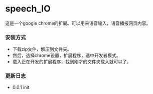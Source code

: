 speech_IO
=================

这是一个google chrome的扩展。可以用来语音输入，语音播报网页内容。

### 安装方式

* 下载zip文件，解压到文件夹。
* 然后，选择chrome设置，扩展程序，选中开发者模式。
* 载入正在开发的扩展程序，找到刚才的文件夹载入就可以了。

### 更新日志

* 0.0.1 init  
